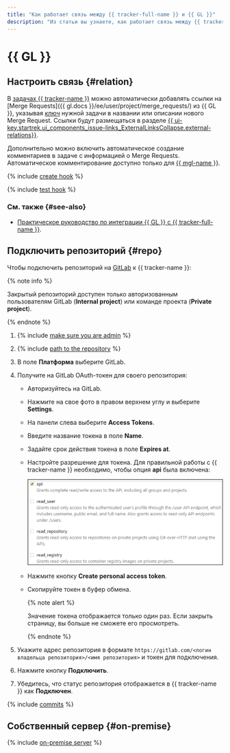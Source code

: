 ```yaml
---
title: "Как работает связь между {{ tracker-full-name }} и {{ GL }}"
description: "Из статьи вы узнаете, как работает связь между {{ tracker-name }} и {{ GL }}."
---
```


# {{ GL }}

## Настроить связь {#relation}


В [задачах {{ tracker-name }}](../about-tracker.md#zadacha) можно автоматически добавлять ссылки на [Merge Requests]({{ gl.docs }}/ee/user/project/merge_requests/) из {{ GL }}, указывая [ключ](../glossary.md#key) нужной задачи в названии или описании нового Merge Request. Ссылки будут размещаться в разделе [{{ ui-key.startrek.ui_components_issue-links_ExternalLinksCollapse.external-relations}}](../external-links.md).

Дополнительно можно включить автоматическое создание комментариев в задаче с информацией о Merge Requests. Автоматическое комментирование доступно только для [{{ mgl-name }}](../../managed-gitlab/).

{% include [create hook](../../_includes/managed-gitlab/create-hook.md) %}

{% include [test hook](../../_includes/managed-gitlab/test-hook.md) %}

### См. также {#see-also}

* [Практическое руководство по интеграции {{ GL }} с {{ tracker-full-name }}](../../managed-gitlab/tutorials/tracker-integration.md).

## Подключить репозиторий {#repo}

Чтобы подключить репозиторий на [GitLab](https://gitlab.com) к {{ tracker-name }}:

{% note info %}

Закрытый репозиторий доступен только авторизованным пользователям GitLab (**Internal project**) или команде проекта (**Private project**).

{% endnote %}

1. {% include [make sure you are admin](../../_includes/tracker/make-sure-admin.md) %}

1. {% include [path to the repository](../../_includes/tracker/repository-path.md) %}

1. В поле **Платформа** выберите GitLab.

1. Получите на GitLab OAuth-токен для своего репозитория:

    - Авторизуйтесь на GitLab.

    - Нажмите на свое фото в правом верхнем углу и выберите **Settings**.

    - На панели слева выберите **Access Tokens**.

    - Введите название токена в поле **Name**.

    - Задайте срок действия токена в поле **Expires at**.

    - Настройте разрешение для токена. Для правильной работы с {{ tracker-name }} необходимо, чтобы опция **api** была включена:

        ![](../../_assets/tracker/gitlab-token-settings.png)

    - Нажмите кнопку **Create personal access token**.

    - Скопируйте токен в буфер обмена.

        {% note alert %}

        Значение токена отображается только один раз. Если закрыть страницу, вы больше не сможете его просмотреть.

        {% endnote %}

1. Укажите адрес репозитория в формате `https://gitlab.com/<логин владельца репозитория>/<имя репозитория>` и токен для подключения.

1. Нажмите кнопку **Подключить**.

1. Убедитесь, что статус репозитория отображается в {{ tracker-name }} как **Подключен**.

{% include [commits](../../_includes/tracker/add_commits.md) %}

## Собственный сервер {#on-premise}

{% include [on-premise server](../../_includes/tracker/on-premise-server.md) %}


